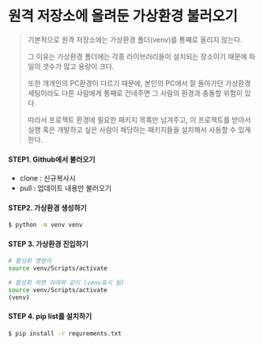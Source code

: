 # 원격 저장소에 올려둔 가상환경 불러오기 

> 기본적으로 원격 저장소에는 가상환경 폴더(venv)를 통째로 올리지 않는다. 
>
> 그 이유는 가상환경 폴더에는 각종 라이브러리들이 설치되는 장소이기 때문에 파일의 갯수가 많고 용량이 크다.
>
> 또한 개개인의 PC환경이 다르기 때문에, 본인의 PC에서 잘 돌아가던 가상환경 세팅이라도 다른 사람에게 통째로 건네주면 그 사람의 환경과 충돌할 위험이 있다.
>
> 따라서 프로젝트 환경에 필요한 패키지 목록만 넘겨주고, 이 프로젝트를 받아서 실행 혹은 개발하고 싶은 사람이 해당하는 패키지들을 설치해서 사용할 수 있게 한다.



#### STEP1. Github에서 불러오기

* clone : 신규복사시
* pull : 업데이트 내용만 불러오기



#### STEP2. 가상환경 생성하기

```bash
$ python -m venv venv
```

#### STEP 3. 가상환경 진입하기

```bash
# 활성화 명령어
source venv/Scripts/activate

# 활성화 하면 아래와 같이 (venv표시 됨)
source venv/Scripts/activate
(venv)
```

#### STEP 4. pip list를 설치하기

```bash
$ pip install -r requrements.txt
```

